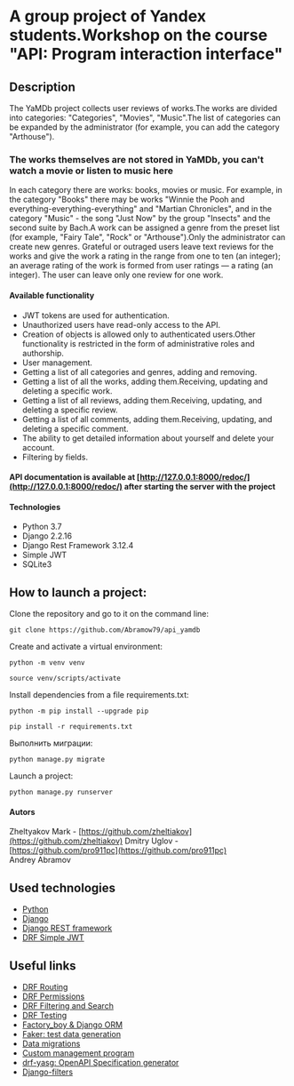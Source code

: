 # A group project of Yandex students.Workshop on the course "API: Program interaction interface"

## Description

The YaMDb project collects user reviews of works.The works are divided into categories: "Categories", "Movies", "Music".The list of categories can be expanded by the administrator (for example, you can add the category "Arthouse").
  
### The works themselves are not stored in YaMDb, you can't watch a movie or listen to music here

In each category there are works: books, movies or music. For example, in the category "Books" there may be works "Winnie the Pooh and everything-everything-everything" and "Martian Chronicles", and in the category "Music" - the song "Just Now" by the group "Insects" and the second suite by Bach.A work can be assigned a genre from the preset list (for example, "Fairy Tale", "Rock" or "Arthouse").Only the administrator can create new genres.
Grateful or outraged users leave text reviews for the works and give the work a rating in the range from one to ten (an integer); an average rating of the work is formed from user ratings — a rating (an integer). The user can leave only one review for one work.

#### Available functionality

- JWT tokens are used for authentication.
- Unauthorized users have read-only access to the API.
- Creation of objects is allowed only to authenticated users.Other functionality is restricted in the form of administrative roles and authorship.
- User management.
- Getting a list of all categories and genres, adding and removing.
- Getting a list of all the works, adding them.Receiving, updating and deleting a specific work.
- Getting a list of all reviews, adding them.Receiving, updating, and deleting a specific review.  
- Getting a list of all comments, adding them.Receiving, updating, and deleting a specific comment.
- The ability to get detailed information about yourself and delete your account.
- Filtering by fields.

#### API documentation is available at [http://127.0.0.1:8000/redoc/](http://127.0.0.1:8000/redoc/) after starting the server with the project

#### Technologies

- Python 3.7
- Django 2.2.16
- Django Rest Framework 3.12.4
- Simple JWT
- SQLite3

## How to launch a project:

Clone the repository and go to it on the command line:
```
git clone https://github.com/Abramow79/api_yamdb
```

Create and activate a virtual environment:
```
python -m venv venv
```
```
source venv/scripts/activate
```

Install dependencies from a file requirements.txt:
```
python -m pip install --upgrade pip
```
```
pip install -r requirements.txt
```
Выполнить миграции:
```
python manage.py migrate
```
Launch a project:
```
python manage.py runserver
```

#### Autors

Zheltyakov Mark - [https://github.com/zheltiakov](https://github.com/zheltiakov)
Dmitry Uglov - [https://github.com/pro911pc](https://github.com/pro911pc)   
Andrey Abramov 

## Used technologies
* [Python](https://www.python.org/)
* [Django](https://www.djangoproject.com/)
* [Django REST framework](https://www.django-rest-framework.org/)
* [DRF Simple JWT](https://django-rest-framework-simplejwt.readthedocs.io/en/latest/)

## Useful links

- [DRF Routing](https://www.django-rest-framework.org/api-guide/routers/)
- [DRF Permissions](https://www.django-rest-framework.org/api-guide/permissions/)
- [DRF Filtering and Search](https://www.django-rest-framework.org/api-guide/filtering/)
- [DRF Testing](https://www.django-rest-framework.org/api-guide/testing/)
- [Factory_boy & Django ORM](https://factoryboy.readthedocs.io/en/latest/orms.html#django)
- [Faker: test data generation](https://faker.readthedocs.io/en/master/providers.html)
- [Data migrations](https://docs.djangoproject.com/en/4.1/topics/migrations/)
- [Custom management program](https://docs.djangoproject.com/en/4.1/howto/custom-management-commands/)
- [drf-yasg: OpenAPI Specification generator](https://drf-yasg.readthedocs.io/en/stable/)
- [Django-filters](https://django-filter.readthedocs.io/en/stable/guide/usage.html#declaring-filters)
